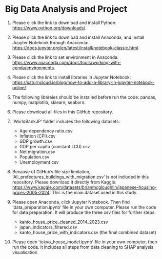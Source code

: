 # Big Data Analysis and Project
 
 1. Please click the link to download and install Python: https://www.python.org/downloads/.
 
 2. Please click the link to download and install Anaconda, and install Jupyter Notebook through Anaconda: https://docs.jupyter.org/en/latest/install/notebook-classic.html.
 
 3. Please click the link to set environment in Anaconda: https://www.anaconda.com/docs/tools/working-with-conda/environments.
 
 4. Please click the link to install libraries in Jupyter Notebook: https://saturncloud.io/blog/how-to-add-a-library-in-jupyter-notebook-online/.
 
 5. The following libaraies should be installed before run the code: pandas, numpy, matplotlib, sklearn, seaborn.
 
 6. Please download all files in this GitHub repository. 
 
 7. 'WorldBankJP' folder includes the following datasets:
    - Age dependency ratio.csv
    - Inflation (CPI).csv
    - GDP growth.csv
    - GDP per capita (constant LCU).csv
    - Net migration.csv
    - Population.csv
    - Unemployment.csv
    
 8. Because of GitHub’s file size limitation, 'All_prefectures_buildings_with_migration.csv' is not included in this repository. Please download it directly from Kaggle: https://www.kaggle.com/datasets/brianmcgloughlin/japanese-housing-prices-2005-2024. This is the main dataset used in this study.
 
 9. Please open Anaconda, click Jupyter Notebook. Then find 'data_preparation.ipynb' file in your own computer. Please run the code for data preparation. It will produce the three csv files for further steps:
     - kanto_house_price_cleaned_2014_2023.csv
     - japan_indicators_filtered.csv
     - kanto_house_price_with_indicators.csv (the final combined dataset)
 
 10. Please open 'tokyo_house_model.ipynb' file in your own computer, then run the code. It includes all steps from data cleaning to SHAP analysis visualisation.
 
